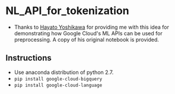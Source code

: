 # NL_API_for_tokenization

- Thanks to [Hayato Yoshikawa](https://github.com/hayatoy) for providing me with this idea for demonstrating how Google Cloud's ML APIs can be used for preprocessing. A copy of his original notebook is provided.

## Instructions

- Use anaconda distribution of python 2.7. 
- `pip install google-cloud-bigquery`
- `pip install google-cloud-language`
